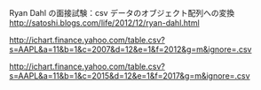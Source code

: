
Ryan Dahl の面接試験：csv データのオブジェクト配列への変換
http://satoshi.blogs.com/life/2012/12/ryan-dahl.html


http://ichart.finance.yahoo.com/table.csv?s=AAPL&a=11&b=1&c=2007&d=12&e=1&f=2012&g=m&ignore=.csv

http://ichart.finance.yahoo.com/table.csv?s=AAPL&a=11&b=1&c=2015&d=12&e=1&f=2017&g=m&ignore=.csv
